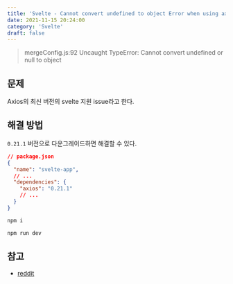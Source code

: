 ```yaml
---
title: 'Svelte - Cannot convert undefined to object Error when using axios'
date: 2021-11-15 20:24:00
category: 'Svelte'
draft: false
---
```


> mergeConfig.js:92 Uncaught TypeError: Cannot convert undefined or null to object

## 문제

Axios의 최신 버전의 svelte 지원 issue라고 한다.

## 해결 방법

`0.21.1` 버전으로 다운그레이드하면 해결할 수 있다.

```json
// package.json
{
  "name": "svelte-app",
  // ...
  "dependencies": {
    "axios": "0.21.1"
    // ...
  }
}
```

```bash
npm i

npm run dev
```

## 참고

- [reddit](https://www.reddit.com/r/sveltejs/comments/qiityh/how_to_use_axios_in_svelte/hil7ei7/)
